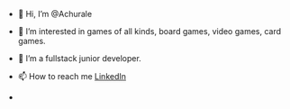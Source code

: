 - 👋 Hi, I’m @Achurale
- 👀 I’m interested in games of all kinds, board games, video games, card games.
- 🌱 I’m a fullstack junior developer.
- 📫 How to reach me [LinkedIn](https://www.linkedin.com/in/chuyi-lee-27a238257/)

- <div data-iframe-width="150" data-iframe-height="270" data-share-badge-id="e6cf3543-0e0e-41fd-b70b-1c7bac8e6d77" data-share-badge-host="https://www.credly.com"></div><script type="text/javascript" async src="//cdn.credly.com/assets/utilities/embed.js"></script>

<!---
Achurale/Achurale is a ✨ special ✨ repository because its `README.md` (this file) appears on your GitHub profile.
You can click the Preview link to take a look at your changes.
--->
